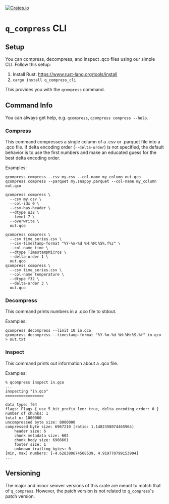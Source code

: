 [![Crates.io][crates-badge]][crates-url]

[crates-badge]: https://img.shields.io/crates/v/q_compress_cli.svg
[crates-url]: https://crates.io/crates/q_compress_cli

# `q_compress` CLI

## Setup

You can compress, decompress, and inspect .qco files using our simple CLI.
Follow this setup:

1. Install Rust: https://www.rust-lang.org/tools/install
2. `cargo install q_compress_cli`

This provides you with the `qcompress` command.

## Command Info

You can always get help, e.g. `qcompress`, `qcompress compress --help`.

### Compress

This command compresses a single column of a .csv or .parquet file into a .qco
file.
If delta encoding order (`--delta-order`) is not specified, the default
behavior is to use the first numbers and make an educated guess for the best
delta encoding order.

Examples:

```shell
qcompress compress --csv my.csv --col-name my_column out.qco
qcompress compress --parquet my.snappy.parquet --col-name my_column out.qco

qcompress compress \
  --csv my.csv \
  --col-idx 0 \
  --csv-has-header \
  --dtype u32 \
  --level 7 \
  --overwrite \
  out.qco

qcompress compress \
  --csv time_series.csv \
  --csv-timestamp-format "%Y-%m-%d %H:%M:%S%.f%z" \
  --col-name time \
  --dtype TimestampMicros \
  --delta-order 1 \
  out.qco
qcompress compress \
  --csv time_series.csv \
  --col-name temperature \
  --dtype f32 \
  --delta-order 3 \
  out.qco
```

### Decompress

This command prints numbers in a .qco file to stdout.

Examples:

```shell
qcompress decompress --limit 10 in.qco
qcompress decompress --timestamp-format "%Y-%m-%d %H:%M:%S.%f" in.qco > out.txt
```

### Inspect

This command prints out information about a .qco file.

Examples:

```shell
% qcompress inspect in.qco
...
inspecting "in.qco"
=================

data type: f64
flags: Flags { use_5_bit_prefix_len: true, delta_encoding_order: 0 }
number of chunks: 1
total n: 1000000
uncompressed byte size: 8000000
compressed byte size: 6967210 (ratio: 1.1482358074465964)
	header size: 6
	chunk metadata size: 602
	chunk body size: 6966601
	footer size: 1
	unknown trailing bytes: 0
[min, max] numbers: [-4.628380674508539, 4.919770799153994]
...
```

## Versioning

The major and minor semver versions of this crate are meant to match that of
`q_compress`.
However, the patch version is not related to `q_compress`'s patch version.
